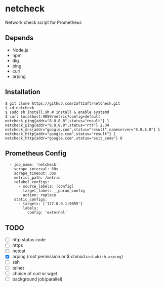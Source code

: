 netcheck
=========

Network check script for Prometheus


## Depends
- Node.js
- npm
- dig
- ping
- curl
- arping


## Installation
```console
$ git clone https://github.com/zaftzaft/netcheck.git
$ cd netcheck
$ sudo sh install.sh # install & enable systemd
$ curl localhost:9059/metric?config=default
netcheck_ping{addr="8.8.8.8",status="result"} 1
netcheck_ping{addr="8.8.8.8",status="rtt"} 2.34
netcheck_dns{addr="google.com",status="result",nameserver="8.8.8.8"} 1
netcheck_http{addr="google.com",status="result"} 1
netcheck_http{addr="google.com",status="exit_code"} 0
```

## Prometheus Config
```
  - job_name: 'netcheck'
    scrape_interval: 60s
    scrape_timeout: 30s
    metrics_path: /metric
    relabel_configs:
      - source_labels: [config]
        target_label: __param_config
        action: replace
    static_configs:
      - targets: ['127.0.0.1:9059']
        labels:
          config: 'external'

```

## TODO
- [ ] http status code
- [ ] https
- [ ] netcat
- [x] arping (root permission or $ chmod u+s `which arping`)
- [ ] ssh
- [ ] telnet
- [ ] choice of curl or wget
- [ ] background job(parallel)
